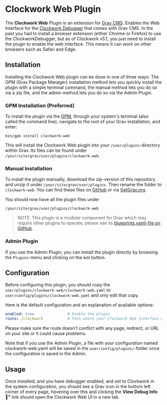 # Clockwork Web Plugin

The **Clockwork Web** Plugin is an extension for [Grav CMS](https://github.com/getgrav/grav). Enables the Web Interface for the [Clockwork Debugger](https://underground.works/clockwork) that comes with Grav CMS.  In the past you had to install a browser extension (either Chrome or Firefox) to use the ClockworkDebugger, but as of Clockwork v5.1, you just need to install the plugin to enable the web interface. This means it can work on other browsers such as Safari and Edge.

## Installation

Installing the Clockwork Web plugin can be done in one of three ways: The GPM (Grav Package Manager) installation method lets you quickly install the plugin with a simple terminal command, the manual method lets you do so via a zip file, and the admin method lets you do so via the Admin Plugin.

### GPM Installation (Preferred)

To install the plugin via the [GPM](https://learn.getgrav.org/cli-console/grav-cli-gpm), through your system's terminal (also called the command line), navigate to the root of your Grav-installation, and enter:

    bin/gpm install clockwork-web

This will install the Clockwork Web plugin into your `/user/plugins`-directory within Grav. Its files can be found under `/your/site/grav/user/plugins/clockwork-web`.

### Manual Installation

To install the plugin manually, download the zip-version of this repository and unzip it under `/your/site/grav/user/plugins`. Then rename the folder to `clockwork-web`. You can find these files on [GitHub](https://github.com/trilbymedia/grav-plugin-clockwork-web) or via [GetGrav.org](https://getgrav.org/downloads/plugins).

You should now have all the plugin files under

    /your/site/grav/user/plugins/clockwork-web
	
> NOTE: This plugin is a modular component for Grav which may require other plugins to operate, please see its [blueprints.yaml-file on GitHub](https://github.com/trilbymedia/grav-plugin-clockwork-web/blob/main/blueprints.yaml).

### Admin Plugin

If you use the Admin Plugin, you can install the plugin directly by browsing the `Plugins`-menu and clicking on the `Add` button.

## Configuration

Before configuring this plugin, you should copy the `user/plugins/clockwork-web/clockwork-web.yaml` to `user/config/plugins/clockwork-web.yaml` and only edit that copy.

Here is the default configuration and an explanation of available options:

```yaml
enabled: true               # Enable the plugin
route: /clockwork           # Path where your Clockwork Web interface will be displayed.
```

Please make sure the route doesn't conflict with any page, redirect, or URL on your site or it could cause problems.

Note that if you use the Admin Plugin, a file with your configuration named clockwork-web.yaml will be saved in the `user/config/plugins/`-folder once the configuration is saved in the Admin. 

## Usage

Once installed, and you have debugger enabled, and set to Clockwork in the system configuration, you should see a Grav icon in the bottom left corner of every page, hovering over this and clicking the **View Debug Info 🔗"** link should open the Clockwork Web UI in a new tab.

